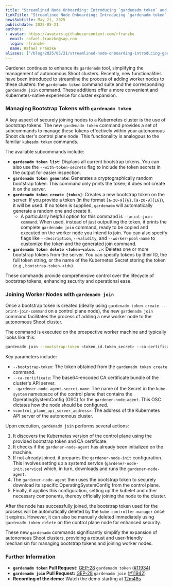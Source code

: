 ```yaml
---
title: "Streamlined Node Onboarding: Introducing `gardenadm token` and `gardenadm join`"
linkTitle: "Streamlined Node Onboarding: Introducing `gardenadm token` and `gardenadm join`"
newsSubtitle: May 21, 2025
publishdate: 2025-05-21
authors:
- avatar: https://avatars.githubusercontent.com/rfranzke
  email: rafael.franzke@sap.com
  login: rfranzke
  name: Rafael Franzke
aliases: ["/blog/2025/05/21/streamlined-node-onboarding-introducing-gardenadm-token-and-gardenadm-join"]
---
```


Gardener continues to enhance its `gardenadm` tool, simplifying the management of autonomous Shoot clusters. Recently, new functionalities have been introduced to streamline the process of adding worker nodes to these clusters: the `gardenadm token` command suite and the corresponding `gardenadm join` command. These additions offer a more convenient and Kubernetes-native experience for cluster expansion.

### Managing Bootstrap Tokens with `gardenadm token`

A key aspect of securely joining nodes to a Kubernetes cluster is the use of bootstrap tokens. The new `gardenadm token` command provides a set of subcommands to manage these tokens effectively within your autonomous Shoot cluster's control plane node. This functionality is analogous to the familiar `kubeadm token` commands.

The available subcommands include:

*   **`gardenadm token list`**: Displays all current bootstrap tokens. You can also use the `--with-token-secrets` flag to include the token secrets in the output for easier inspection.
*   **`gardenadm token generate`**: Generates a cryptographically random bootstrap token. This command only prints the token; it does not create it on the server.
*   **`gardenadm token create [token]`**: Creates a new bootstrap token on the server. If you provide a token (in the format `[a-z0-9]{6}.[a-z0-9]{16}`), it will be used. If no token is supplied, `gardenadm` will automatically generate a random one and create it.
    *   A particularly helpful option for this command is `--print-join-command`. When used, instead of just outputting the token, it prints the complete `gardenadm join` command, ready to be copied and executed on the worker node you intend to join. You can also specify flags like `--description`, `--validity`, and `--worker-pool-name` to customize the token and the generated join command.
*   **`gardenadm token delete <token-value...>`**: Deletes one or more bootstrap tokens from the server. You can specify tokens by their ID, the full token string, or the name of the Kubernetes Secret storing the token (e.g., `bootstrap-token-<id>`).

These commands provide comprehensive control over the lifecycle of bootstrap tokens, enhancing security and operational ease.

### Joining Worker Nodes with `gardenadm join`

Once a bootstrap token is created (ideally using `gardenadm token create --print-join-command` on a control plane node), the new `gardenadm join` command facilitates the process of adding a new worker node to the autonomous Shoot cluster.

The command is executed on the prospective worker machine and typically looks like this:

```bash
gardenadm join --bootstrap-token <token_id.token_secret> --ca-certificate <base64_encoded_ca_bundle> --gardener-node-agent-secret-name <os_config_secret_name> <control_plane_api_server_address>
```

Key parameters include:

*   `--bootstrap-token`: The token obtained from the `gardenadm token create` command.
*   `--ca-certificate`: The base64-encoded CA certificate bundle of the cluster's API server.
*   `--gardener-node-agent-secret-name`: The name of the Secret in the `kube-system` namespace of the control plane that contains the OperatingSystemConfig (OSC) for the `gardener-node-agent`. This OSC dictates how the node should be configured.
*   `<control_plane_api_server_address>`: The address of the Kubernetes API server of the autonomous cluster.

Upon execution, `gardenadm join` performs several actions:
1.  It discovers the Kubernetes version of the control plane using the provided bootstrap token and CA certificate.
2.  It checks if the `gardener-node-agent` has already been initialized on the machine.
3.  If not already joined, it prepares the `gardener-node-init` configuration. This involves setting up a systemd service (`gardener-node-init.service`) which, in turn, downloads and runs the `gardener-node-agent`.
4.  The `gardener-node-agent` then uses the bootstrap token to securely download its specific OperatingSystemConfig from the control plane.
5.  Finally, it applies this configuration, setting up the kubelet and other necessary components, thereby officially joining the node to the cluster.

After the node has successfully joined, the bootstrap token used for the process will be automatically deleted by the `kube-controller-manager` once it expires. However, it can also be manually deleted immediately using `gardenadm token delete` on the control plane node for enhanced security.

These new `gardenadm` commands significantly simplify the expansion of autonomous Shoot clusters, providing a robust and user-friendly mechanism for managing bootstrap tokens and joining worker nodes.

### Further Information

*   **`gardenadm token` Pull Request:** [GEP-28](https://github.com/gardener/gardener/blob/master/docs/proposals/28-autonomous-shoot-clusters.md) `gardenadm token` ([#11934](https://github.com/gardener/gardener/pull/11934))
*   **`gardenadm join` Pull Request:** [GEP-28](https://github.com/gardener/gardener/blob/master/docs/proposals/28-autonomous-shoot-clusters.md) `gardenadm join` ([#11942](https://github.com/gardener/gardener/pull/11942))
*   **Recording of the demo:** Watch the demo starting at [12m48s](https://youtu.be/ssvXpPliOY0?t=768)